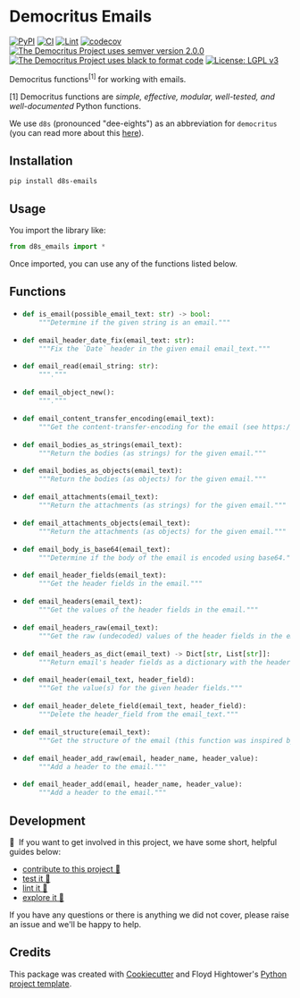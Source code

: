 # Democritus Emails

[![PyPI](https://img.shields.io/pypi/v/d8s-emails.svg)](https://pypi.python.org/pypi/d8s-emails)
[![CI](https://github.com/democritus-project/d8s-emails/workflows/CI/badge.svg)](https://github.com/democritus-project/d8s-emails/actions)
[![Lint](https://github.com/democritus-project/d8s-emails/workflows/Lint/badge.svg)](https://github.com/democritus-project/d8s-emails/actions)
[![codecov](https://codecov.io/gh/democritus-project/d8s-emails/branch/main/graph/badge.svg?token=V0WOIXRGMM)](https://codecov.io/gh/democritus-project/d8s-emails)
[![The Democritus Project uses semver version 2.0.0](https://img.shields.io/badge/-semver%20v2.0.0-22bfda)](https://semver.org/spec/v2.0.0.html)
[![The Democritus Project uses black to format code](https://img.shields.io/badge/code%20style-black-000000.svg)](https://github.com/psf/black)
[![License: LGPL v3](https://img.shields.io/badge/License-LGPL%20v3-blue.svg)](https://choosealicense.com/licenses/lgpl-3.0/)

Democritus functions<sup>[1]</sup> for working with emails.

[1] Democritus functions are <i>simple, effective, modular, well-tested, and well-documented</i> Python functions.

We use `d8s` (pronounced "dee-eights") as an abbreviation for `democritus` (you can read more about this [here](https://github.com/democritus-project/roadmap#what-is-d8s)).

## Installation

```
pip install d8s-emails
```

## Usage

You import the library like:

```python
from d8s_emails import *
```

Once imported, you can use any of the functions listed below.

## Functions

  - ```python
    def is_email(possible_email_text: str) -> bool:
        """Determine if the given string is an email."""
    ```
  - ```python
    def email_header_date_fix(email_text: str):
        """Fix the `Date` header in the given email email_text."""
    ```
  - ```python
    def email_read(email_string: str):
        """."""
    ```
  - ```python
    def email_object_new():
        """."""
    ```
  - ```python
    def email_content_transfer_encoding(email_text):
        """Get the content-transfer-encoding for the email (see https://www.w3.org/Protocols/rfc1341/5_Content-Transfer-Encoding.html)."""
    ```
  - ```python
    def email_bodies_as_strings(email_text):
        """Return the bodies (as strings) for the given email."""
    ```
  - ```python
    def email_bodies_as_objects(email_text):
        """Return the bodies (as objects) for the given email."""
    ```
  - ```python
    def email_attachments(email_text):
        """Return the attachments (as strings) for the given email."""
    ```
  - ```python
    def email_attachments_objects(email_text):
        """Return the attachments (as objects) for the given email."""
    ```
  - ```python
    def email_body_is_base64(email_text):
        """Determine if the body of the email is encoded using base64."""
    ```
  - ```python
    def email_header_fields(email_text):
        """Get the header fields in the email."""
    ```
  - ```python
    def email_headers(email_text):
        """Get the values of the header fields in the email."""
    ```
  - ```python
    def email_headers_raw(email_text):
        """Get the raw (undecoded) values of the header fields in the email."""
    ```
  - ```python
    def email_headers_as_dict(email_text) -> Dict[str, List[str]]:
        """Return email's header fields as a dictionary with the header field key as the dictionary's key and the header field value as the dictionary's value."""
    ```
  - ```python
    def email_header(email_text, header_field):
        """Get the value(s) for the given header fields."""
    ```
  - ```python
    def email_header_delete_field(email_text, header_field):
        """Delete the header_field from the email_text."""
    ```
  - ```python
    def email_structure(email_text):
        """Get the structure of the email (this function was inspired by the function here: https://github.com/python/cpython/blob/4993cc0a5b34dc91da2b41c50e33d809f0191355/Lib/email/iterators.py#L59 - which is described here: https://docs.python.org/3.5/library/email.iterators.html?highlight=_structure#email.iterators._structure)."""
    ```
  - ```python
    def email_header_add_raw(email, header_name, header_value):
        """Add a header to the email."""
    ```
  - ```python
    def email_header_add(email, header_name, header_value):
        """Add a header to the email."""
    ```

## Development

👋 &nbsp;If you want to get involved in this project, we have some short, helpful guides below:

- [contribute to this project 🥇][contributing]
- [test it 🧪][local-dev]
- [lint it 🧹][local-dev]
- [explore it 🔭][local-dev]

If you have any questions or there is anything we did not cover, please raise an issue and we'll be happy to help.

## Credits

This package was created with [Cookiecutter](https://github.com/audreyr/cookiecutter) and Floyd Hightower's [Python project template](https://github.com/fhightower-templates/python-project-template).

[contributing]: https://github.com/democritus-project/.github/blob/main/CONTRIBUTING.md#contributing-a-pr-
[local-dev]: https://github.com/democritus-project/.github/blob/main/CONTRIBUTING.md#local-development-
